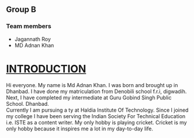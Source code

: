 ## Group B
### Team members
- Jagannath Roy
- MD Adnan Khan
 <h1><u> INTRODUCTION </u></h1>
 <p> Hi everyone. My name is Md Adnan Khan. I was born and brought up in Dhanbad. I have done my matriculation from Denobili school f.r.i, digwadih. Next, I have completed my intermediate at Guru Gobind Singh Public School. Dhanbad.<br> Currently I am pursuing a ty at Haldia Institute Of Technology. Since I joined my college I have been serving the Indian Society For Technical Education i.e. ISTE as a content writer. My only hobby is playing cricket. Cricket is my only hobby because it inspires me a lot in my day-to-day life.<p>

